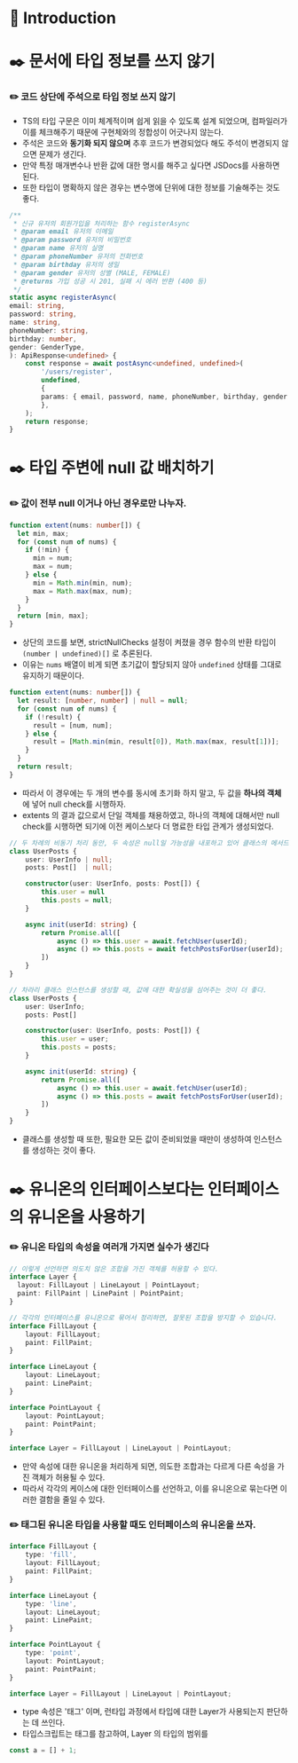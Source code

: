 # 📖 Introduction

# ✒️ 문서에 타입 정보를 쓰지 않기

### ✏️ 코드 상단에 주석으로 타입 정보 쓰지 않기

- TS의 타입 구문은 이미 체계적이며 쉽게 읽을 수 있도록 설계 되었으며, 컴파일러가 이를 체크해주기 때문에 구현체와의 정합성이 어긋나지 않는다.
- 주석은 코드와 **동기화 되지 않으며** 추후 코드가 변경되었다 해도 주석이 변경되지 않으면 문제가 생긴다.
- 만약 특정 매개변수나 반환 값에 대한 명시를 해주고 싶다면 JSDocs를 사용하면 된다.
- 또한 타입이 명확하지 않은 경우는 변수명에 단위에 대한 정보를 기술해주는 것도 좋다.

```ts
/**
 * 신규 유저의 회원가입을 처리하는 함수 registerAsync
 * @param email 유저의 이메일
 * @param password 유저의 비밀번호
 * @param name 유저의 실명
 * @param phoneNumber 유저의 전화번호
 * @param birthday 유저의 생일
 * @param gender 유저의 성별 (MALE, FEMALE)
 * @returns 가입 성공 시 201, 실패 시 에러 반환 (400 등)
 */
static async registerAsync(
email: string,
password: string,
name: string,
phoneNumber: string,
birthday: number,
gender: GenderType,
): ApiResponse<undefined> {
    const response = await postAsync<undefined, undefined>(
        '/users/register',
        undefined,
        {
        params: { email, password, name, phoneNumber, birthday, gender },
        },
    );
    return response;
}
```

# ✒️ 타입 주변에 null 값 배치하기

### ✏️ 값이 전부 null 이거나 아닌 경우로만 나누자.

```ts
function extent(nums: number[]) {
  let min, max;
  for (const num of nums) {
    if (!min) {
      min = num;
      max = num;
    } else {
      min = Math.min(min, num);
      max = Math.max(max, num);
    }
  }
  return [min, max];
}
```

- 상단의 코드를 보면, strictNullChecks 설정이 켜졌을 경우 함수의 반환 타입이 `(number | undefined)[]` 로 추론된다.
- 이유는 `nums` 배열이 비게 되면 초기값이 할당되지 않아 `undefined` 상태를 그대로 유지하기 때문이다.

```ts
function extent(nums: number[]) {
  let result: [number, number] | null = null;
  for (const num of nums) {
    if (!result) {
      result = [num, num];
    } else {
      result = [Math.min(min, result[0]), Math.max(max, result[1])];
    }
  }
  return result;
}
```

- 따라서 이 경우에는 두 개의 변수를 동시에 초기화 하지 말고, 두 값을 **하나의 객체** 에 넣어 null check를 시행하자.
- extents 의 결과 값으로서 단일 객체를 채용하였고, 하나의 객체에 대해서만 null check를 시행하면 되기에 이전 케이스보다 더 명료한 타입 관계가 생성되었다.

```ts
// 두 차례의 비동기 처리 동안, 두 속성은 null일 가능성을 내포하고 있어 클래스의 메서드에 악영향을 준다.
class UserPosts {
    user: UserInfo | null;
    posts: Post[]  | null;

    constructor(user: UserInfo, posts: Post[]) {
        this.user = null
        this.posts = null;
    }

    async init(userId: string) {
        return Promise.all([
            async () => this.user = await.fetchUser(userId);
            async () => this.posts = await fetchPostsForUser(userId);
        ])
    }
}

// 차라리 클래스 인스턴스를 생성할 때, 값에 대한 확실성을 심어주는 것이 더 좋다.
class UserPosts {
    user: UserInfo;
    posts: Post[]

    constructor(user: UserInfo, posts: Post[]) {
        this.user = user;
        this.posts = posts;
    }

    async init(userId: string) {
        return Promise.all([
            async () => this.user = await.fetchUser(userId);
            async () => this.posts = await fetchPostsForUser(userId);
        ])
    }
}
```

- 클래스를 생성할 때 또한, 필요한 모든 값이 준비되었을 때만이 생성하여 인스턴스를 생성하는 것이 좋다.

# ✒️ 유니온의 인터페이스보다는 인터페이스의 유니온을 사용하기

### ✏️ 유니온 타입의 속성을 여러개 가지면 실수가 생긴다

```ts
// 이렇게 선언하면 의도치 않은 조합을 가진 객체를 허용할 수 있다.
interface Layer {
  layout: FillLayout | LineLayout | PointLayout;
  paint: FillPaint | LinePaint | PointPaint;
}

// 각각의 인터페이스를 유니온으로 묶어서 정리하면, 잘못된 조합을 방지할 수 있습니다.
interface FillLayout {
    layout: FillLayout;
    paint: FillPaint;
}

interface LineLayout {
    layout: LineLayout;
    paint: LinePaint;
}

interface PointLayout {
    layout: PointLayout;
    paint: PointPaint;
}

interface Layer = FillLayout | LineLayout | PointLayout;
```

- 만약 속성에 대한 유니온을 처리하게 되면, 의도한 조합과는 다르게 다른 속성을 가진 객체가 허용될 수 있다.
- 따라서 각각의 케이스에 대한 인터페이스를 선언하고, 이를 유니온으로 묶는다면 이러한 결함을 줄일 수 있다.

### ✏️ 태그된 유니온 타입을 사용할 때도 인터페이스의 유니온을 쓰자.

```ts
interface FillLayout {
    type: 'fill',
    layout: FillLayout;
    paint: FillPaint;
}

interface LineLayout {
    type: 'line',
    layout: LineLayout;
    paint: LinePaint;
}

interface PointLayout {
    type: 'point',
    layout: PointLayout;
    paint: PointPaint;
}

interface Layer = FillLayout | LineLayout | PointLayout;
```

- type 속성은 '태그' 이며, 런타입 과정에서 타입에 대한 Layer가 사용되는지 판단하는 데 쓰인다.
- 타입스크립트는 태그를 참고하여, Layer 의 타입의 범위를

```ts
const a = [] + 1;
```
